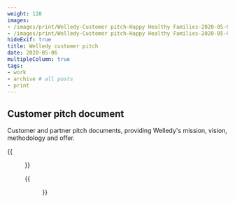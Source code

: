 ```yaml
---
weight: 128
images:
- /images/print/Welledy-Customer pitch-Happy Healthy Families-2020-05-06-page001.jpg
- /images/print/Welledy-Customer pitch-Happy Healthy Families-2020-05-06-page012.jpg
hideExif: true
title: Welledy customer pitch
date: 2020-05-06
multipleColumn: true
tags:
- work
- archive # all posts
- print
---
```


## Customer pitch document

Customer and partner pitch documents, providing Welledy's mission, vision, methodology and offer.

{{<figure src="/img/print/Welledy-Customer_pitch-inside_spread_1.jpg" title="About the company and service">}}

{{<figure src="/img/print/Welledy-Customer_pitch-inside_spread_2-method.jpg" title="The method">}}

